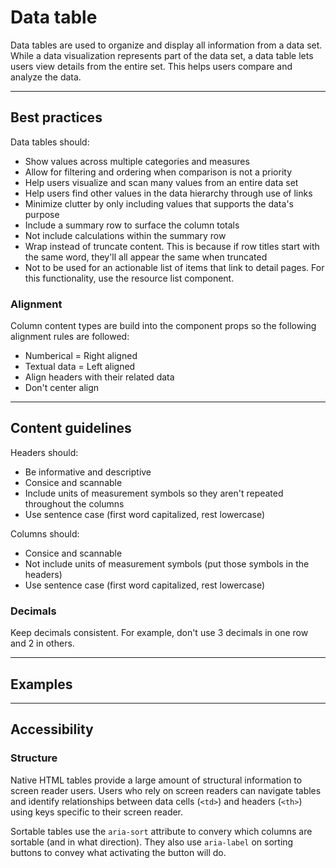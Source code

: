 # Data table

Data tables are used to organize and display all information from a data set. While a data visualization represents
part of the data set, a data table lets users view details from the entire set. This helps users compare and analyze
the data.

---

## Best practices

Data tables should:

- Show values across multiple categories and measures
- Allow for filtering and ordering when comparison is not a priority
- Help users visualize and scan many values from an entire data set
- Help users find other values in the data hierarchy through use of links
- Minimize clutter by only including values that supports the data's purpose
- Include a summary row to surface the column totals
- Not include calculations within the summary row
- Wrap instead of truncate content. This is because if row titles start with the same word, they'll all appear the same
  when truncated
- Not to be used for an actionable list of items that link to detail pages. For this functionality, use the resource
  list component.
  
### Alignment

Column content types are build into the component props so the following alignment rules are followed:

- Numberical = Right aligned
- Textual data = Left aligned
- Align headers with their related data
- Don't center align

---

## Content guidelines

Headers should:

- Be informative and descriptive
- Consice and scannable
- Include units of measurement symbols so they aren't repeated throughout the columns
- Use sentence case (first word capitalized, rest lowercase)

Columns should:

- Consice and scannable
- Not include units of measurement symbols (put those symbols in the headers)
- Use sentence case (first word capitalized, rest lowercase)

### Decimals

Keep decimals consistent. For example, don't use 3 decimals in one row and 2 in others.

---

## Examples

---

## Accessibility

### Structure

Native HTML tables provide a large amount of structural information to screen reader users. Users who rely on screen
readers can navigate tables and identify relationships between data cells (`<td>`) and headers (`<th>`) using keys
specific to their screen reader.

Sortable tables use the `aria-sort` attribute to convery which columns are sortable (and in what direction). They also
use `aria-label` on sorting buttons to convey what activating the button will do.
